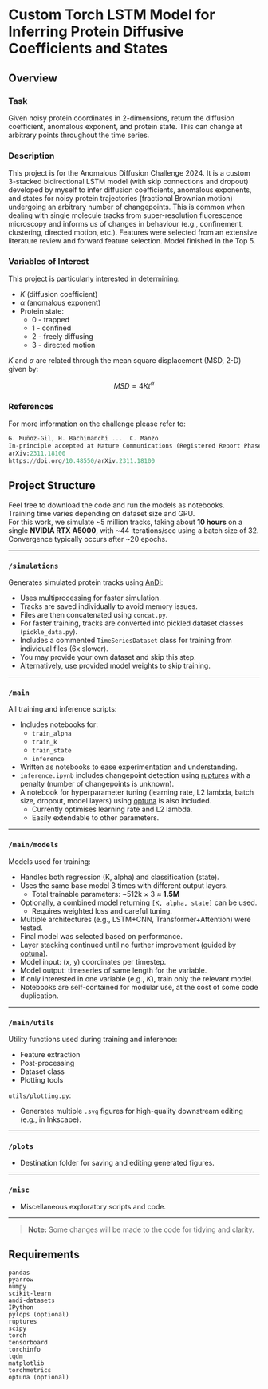 # Custom Torch LSTM Model for Inferring Protein Diffusive Coefficients and States

## Overview

### Task
Given noisy protein coordinates in 2-dimensions, return the diffusion coefficient, anomalous exponent, and protein state. This can change at arbitrary points throughout the time series.

### Description
This project is for the Anomalous Diffusion Challenge 2024. It is a custom 3-stacked bidirectional LSTM model (with skip connections and dropout) developed by myself to infer diffusion coefficients, anomalous exponents, and states for noisy protein trajectories (fractional Brownian motion) undergoing an arbitrary number of changepoints. This is common when dealing with single molecule tracks from super-resolution fluorescence microscopy and informs us of changes in behaviour (e.g., confinement, clustering, directed motion, etc.). Features were selected from an extensive literature review and forward feature selection. Model finished in the Top 5.

### Variables of Interest
This project is particularly interested in determining:
- $K$ (diffusion coefficient)
- $\alpha$ (anomalous exponent)
- Protein state:
  - 0 - trapped
  - 1 - confined
  - 2 - freely diffusing
  - 3 - directed motion

$K$ and $\alpha$ are related through the mean square displacement (MSD, 2-D) given by:

$$ MSD = 4Kt^\alpha $$

### References
For more information on the challenge please refer to:

```python
G. Muñoz-Gil, H. Bachimanchi ...  C. Manzo
In-principle accepted at Nature Communications (Registered Report Phase 1)
arXiv:2311.18100
https://doi.org/10.48550/arXiv.2311.18100
```

## Project Structure

Feel free to download the code and run the models as notebooks.  
Training time varies depending on dataset size and GPU.  
For this work, we simulate ~5 million tracks, taking about **10 hours** on a single **NVIDIA RTX A5000**, with ~44 iterations/sec using a batch size of 32. Convergence typically occurs after ~20 epochs.

---

### `/simulations`

Generates simulated protein tracks using [AnDi](https://github.com/AnDiChallenge/andi_datasets):
- Uses multiprocessing for faster simulation.
- Tracks are saved individually to avoid memory issues.
- Files are then concatenated using `concat.py`.
- For faster training, tracks are converted into pickled dataset classes (`pickle_data.py`).
- Includes a commented `TimeSeriesDataset` class for training from individual files (6x slower).
- You may provide your own dataset and skip this step.
- Alternatively, use provided model weights to skip training.

---

### `/main`

All training and inference scripts:
- Includes notebooks for:
  - `train_alpha`
  - `train_k`
  - `train_state`
  - `inference`
- Written as notebooks to ease experimentation and understanding.
- `inference.ipynb` includes changepoint detection using [ruptures](https://github.com/deepcharles/ruptures) with a penalty (number of changepoints is unknown).
- A notebook for hyperparameter tuning (learning rate, L2 lambda, batch size, dropout, model layers) using [optuna](https://github.com/optuna/optuna) is also included.
  - Currently optimises learning rate and L2 lambda.
  - Easily extendable to other parameters.

---

### `/main/models`

Models used for training:
- Handles both regression (K, alpha) and classification (state).
- Uses the same base model 3 times with different output layers.
  - Total trainable parameters: ~512k × 3 ≈ **1.5M**
- Optionally, a combined model returning `[K, alpha, state]` can be used.
  - Requires weighted loss and careful tuning.
- Multiple architectures (e.g., LSTM+CNN, Transformer+Attention) were tested.
- Final model was selected based on performance.
- Layer stacking continued until no further improvement (guided by [optuna](https://github.com/optuna/optuna)).
- Model input: (x, y) coordinates per timestep.
- Model output: timeseries of same length for the variable.
- If only interested in one variable (e.g., $K$), train only the relevant model.
- Notebooks are self-contained for modular use, at the cost of some code duplication.

---

### `/main/utils`

Utility functions used during training and inference:
- Feature extraction
- Post-processing
- Dataset class
- Plotting tools

`utils/plotting.py`:
- Generates multiple `.svg` figures for high-quality downstream editing (e.g., in Inkscape).

---

### `/plots`

- Destination folder for saving and editing generated figures.

---

### `/misc`

- Miscellaneous exploratory scripts and code.

---

> **Note:** Some changes will be made to the code for tidying and clarity.


## Requirements 
```
pandas
pyarrow
numpy
scikit-learn
andi-datasets
IPython
pylops (optional)
ruptures
scipy
torch
tensorboard
torchinfo
tqdm
matplotlib
torchmetrics
optuna (optional)
```

